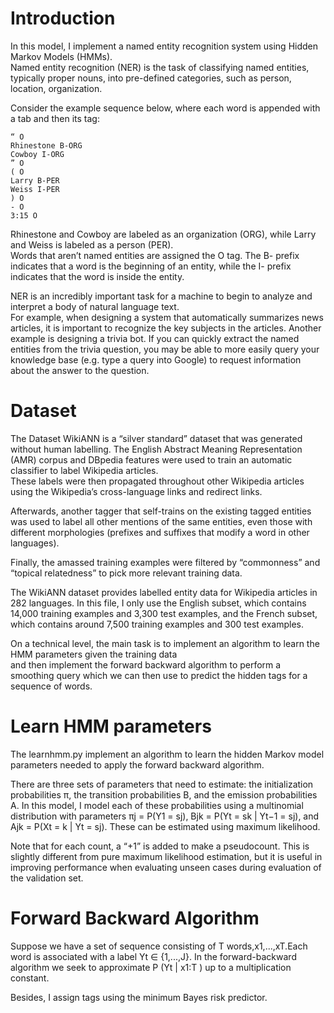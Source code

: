 # Introduction
In this model, I implement a named entity recognition system using Hidden Markov Models (HMMs). \
Named entity recognition (NER) is the task of classifying named entities, typically proper nouns, into pre-defined categories, such as person, location, organization. 

Consider the example sequence below, where each word is appended with a tab and then its tag:

```
“ O 
Rhinestone B-ORG 
Cowboy I-ORG
” O 
( O 
Larry B-PER 
Weiss I-PER 
) O 
- O
3:15 O
```

Rhinestone and Cowboy are labeled as an organization (ORG), while Larry and Weiss is labeled as a person (PER). \
Words that aren’t named entities are assigned the O tag. The B- prefix indicates that a word is the beginning of an entity, while the I- prefix indicates that the word is inside the entity.

NER is an incredibly important task for a machine to begin to analyze and interpret a body of natural language text. \
For example, when designing a system that automatically summarizes news articles, it is important to recognize the key subjects in the articles. 
Another example is designing a trivia bot. If you can quickly extract the named entities from the trivia question, 
you may be able to more easily query your knowledge base (e.g. type a query into Google) to request information about the answer to the question.

# Dataset
The Dataset
WikiANN is a “silver standard” dataset that was generated without human labelling. The English Abstract Meaning Representation (AMR) corpus and DBpedia features were used to train an automatic classifier to label Wikipedia articles. \
These labels were then propagated throughout other Wikipedia articles using the Wikipedia’s cross-language links and redirect links. 

Afterwards, another tagger that self-trains on the existing tagged entities was used to label all other mentions of the same entities, 
even those with different morphologies (prefixes and suffixes that modify a word in other languages).

Finally, the amassed training examples were filtered by “commonness” and “topical relatedness” to pick more relevant training data.

The WikiANN dataset provides labelled entity data for Wikipedia articles in 282 languages. In this file, I only use the English subset, which contains 14,000 training examples and 3,300 test examples, 
and the French subset, which contains around 7,500 training examples and 300 test examples. 

On a technical level, the main task is to implement an algorithm to learn the HMM parameters given the training data \
and then implement the forward backward algorithm to perform a smoothing query which we can then use to predict the hidden tags for a sequence of words.

# Learn HMM parameters
The learnhmm.py implement an algorithm to learn the hidden Markov model parameters needed to apply the forward backward algorithm.

There are three sets of parameters that need to estimate: the initialization probabilities π, the transition probabilities B, and the emission probabilities A. 
In this model, I model each of these probabilities using a multinomial distribution with parameters πj = P(Y1 = sj), Bjk = P(Yt = sk | Yt−1 = sj), and Ajk = P(Xt = k | Yt = sj). These can be estimated using maximum likelihood.

Note that for each count, a “+1” is added to make a pseudocount. This is slightly different from pure maximum likelihood estimation, but it is useful in improving performance when evaluating unseen cases during evaluation of the validation set.

# Forward Backward Algorithm

Suppose we have a set of sequence consisting of T words,x1,...,xT.Each word is associated with a label Yt ∈ {1,...,J}. In the forward-backward algorithm we seek to approximate P (Yt | x1:T ) up to a multiplication constant.

Besides, I assign tags using the minimum Bayes risk predictor.
